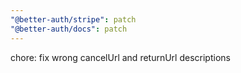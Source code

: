 ```yaml
---
"@better-auth/stripe": patch
"@better-auth/docs": patch
---
```


chore: fix wrong cancelUrl and returnUrl descriptions
